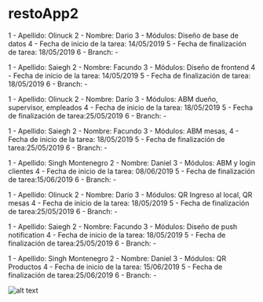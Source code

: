 # restoApp2

1 - Apellido:  Olinuck 
2 - Nombre: Dario
3 - Módulos: Diseño de base de datos
4 - Fecha de inicio de la tarea: 14/05/2019
5 - Fecha de finalización de tarea: 18/05/2019
6 - Branch: - 


1 - Apellido: Saiegh
2 - Nombre: Facundo
3 - Módulos: Diseño de frontend
4 - Fecha de inicio de la tarea: 14/05/2019
5 - Fecha de finalización de tarea: 18/05/2019
6 - Branch: - 


1 - Apellido: Olinuck 
2 - Nombre: Darío
3 - Módulos: ABM dueño, supervisor, empleados
4 - Fecha de inicio de la tarea: 18/05/2019
5 - Fecha de finalización de tarea:25/05/2019
6 - Branch: - 

1 - Apellido: Saiegh
2 - Nombre: Facundo
3 - Módulos: ABM mesas,
4 - Fecha de inicio de la tarea: 18/05/2019
5 - Fecha de finalización de tarea:25/05/2019
6 - Branch: - 


1 - Apellido: Singh Montenegro
2 - Nombre: Daniel
3 - Módulos: ABM y login clientes
4 - Fecha de inicio de la tarea: 08/06/2019
5 - Fecha de finalización de tarea:15/06/2019
6 - Branch: - 

1 - Apellido: Olinuck 
2 - Nombre: Darío
3 - Módulos: QR Ingreso al local, QR mesas
4 - Fecha de inicio de la tarea: 18/05/2019
5 - Fecha de finalización de tarea:25/05/2019
6 - Branch: - 


1 - Apellido: Saiegh
2 - Nombre: Facundo
3 - Módulos: Diseño de push notification
4 - Fecha de inicio de la tarea: 18/05/2019
5 - Fecha de finalización de tarea:25/05/2019
6 - Branch: - 


1 - Apellido: Singh Montenegro
2 - Nombre: Daniel
3 - Módulos: QR Productos
4 - Fecha de inicio de la tarea: 15/06/2019
5 - Fecha de finalización de tarea:25/06/2019
6 - Branch: - 


![alt text](https://snag.gy/BsAbkv.jpg)
